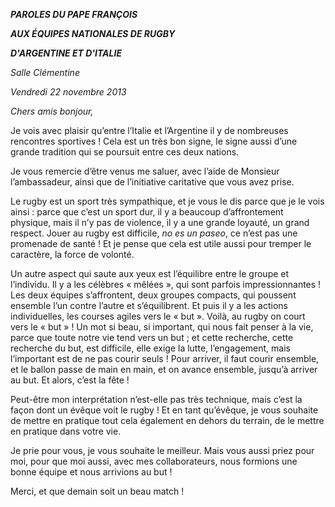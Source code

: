 ***PAROLE******S DU PAPE FRANÇOIS***

***AUX ÉQUIPES NATIONALES DE RUGBY***

***D'ARGENTINE ET D'ITALIE***

*Salle Clémentine*

*Vendredi 22 novembre 2013*

*Chers amis bonjour,*

Je vois avec plaisir qu’entre l’Italie et l’Argentine il y de nombreuses rencontres sportives ! Cela est un très bon signe, le signe aussi d’une grande tradition qui se poursuit entre ces deux nations.

Je vous remercie d’être venus me saluer, avec l’aide de Monsieur l’ambassadeur, ainsi que de l’initiative caritative que vous avez prise.

Le rugby est un sport très sympathique, et je vous le dis parce que je le vois ainsi : parce que c’est un sport dur, il y a beaucoup d’affrontement physique, mais il n’y pas de violence, il y a une grande loyauté, un grand respect. Jouer au rugby est difficile, *no es un paseo*, ce n’est pas une promenade de santé ! Et je pense que cela est utile aussi pour tremper le caractère, la force de volonté.

Un autre aspect qui saute aux yeux est l’équilibre entre le groupe et l’individu. Il y a les célèbres « mêlées », qui sont parfois impressionnantes ! Les deux équipes s’affrontent, deux groupes compacts, qui poussent ensemble l’un contre l’autre et s’équilibrent. Et puis il y a les actions individuelles, les courses agiles vers le « but ». Voilà, au rugby on court vers le « but » ! Un mot si beau, si important, qui nous fait penser à la vie, parce que toute notre vie tend vers un but ; et cette recherche, cette recherche du but, est difficile, elle exige la lutte, l’engagement, mais l’important est de ne pas courir seuls ! Pour arriver, il faut courir ensemble, et le ballon passe de main en main, et on avance ensemble, jusqu’à arriver au but. Et alors, c’est la fête !

Peut-être mon interprétation n’est-elle pas très technique, mais c’est la façon dont un évêque voit le rugby ! Et en tant qu’évêque, je vous souhaite de mettre en pratique tout cela également en dehors du terrain, de le mettre en pratique dans votre vie.

Je prie pour vous, je vous souhaite le meilleur. Mais vous aussi priez pour moi, pour que moi aussi, avec mes collaborateurs, nous formions une bonne équipe et nous arrivions au but !

Merci, et que demain soit un beau match !